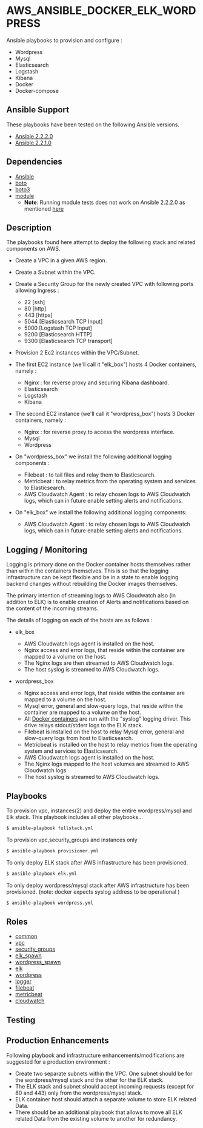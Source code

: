 # AWS_ANSIBLE_DOCKER_ELK_WORDPRESS        
Ansible playbooks to provision and configure :      
* Wordpress       
* Mysql    
* Elasticsearch   
* Logstash    
* Kibana    
* Docker
* Docker-compose


## Ansible Support      
These playbooks have been tested on the following Ansible versions.         

* [Ansible 2.2.2.0](http://releases.ansible.com/ansible/ansible-2.2.2.0.tar.gz)      
* [Ansible 2.2.1.0](http://releases.ansible.com/ansible/ansible-2.2.1.0.tar.gz)     


## Dependencies       

* [Ansible](https://www.ansible.com/)       
* [boto](http://boto.cloudhackers.com/en/latest/)      
* [boto3](https://boto3.readthedocs.io/en/latest/)         
* [module](https://github.com/metacloud/molecule)       
  * **Note**: Running module tests does not work on Ansible 2.2.2.0 as mentioned [here](https://github.com/ansible/ansible/issues/23016)         


## Description
The playbooks found here attempt to deploy the following stack and related components on AWS.    

* Create a VPC in a given AWS region.      
* Create a Subnet within the VPC.
* Create a Security Group for the newly created VPC with following ports allowing Ingress :      
  * 22 [ssh]    
  * 80 [http]    
  * 443 [https]    
  * 5044 [Elasticsearch TCP Input]    
  * 5000 [Logstash TCP Input]   
  * 9200 [Elasticsearch HTTP]    
  * 9300 [Elasticsearch TCP transport]          


* Provision 2 Ec2 instances within the VPC/Subnet.          
* The first EC2 instance (we'll call it "elk_box") hosts 4 Docker containers, namely :        
  * Nginx : for reverse proxy and securing Kibana dashboard.      
  * Elasticsearch      
  * Logstash      
  * Kibana      


* The second EC2 instance (we'll call it "wordpress_box") hosts 3 Docker containers, namely :      
    * Nginx : for reverse proxy to access the wordpress interface.
    * Mysql
    * Wordpress      


* On "wordpress_box" we install the following additional logging components :       
  * Filebeat : to tail files and relay them to Elasticsearch.     
  * Metricbeat : to relay metrics from the operating system and services to Elasticsearch.     
  * AWS Cloudwatch Agent : to relay chosen logs to AWS Cloudwatch logs, which can in future enable setting alerts and notifications.     


* On "elk_box" we install the following additional logging components:  
  * AWS Cloudwatch Agent : to relay chosen logs to AWS Cloudwatch logs, which can in future enable setting alerts and notifications.      


## Logging / Monitoring
Logging is primary done on the Docker container hosts themselves rather than within the containers themselves. This is so that the logging infrastructure can be kept flexible and be in a state to enable logging backend changes without rebuilding the Docker images themselves.   

The primary intention of streaming logs to AWS Cloudwatch also (in addition to ELK) is to enable creation of Alerts and notifications based on the content of the incoming streams.

The details of logging on each of the hosts are as follows :      

* elk_box      
  * AWS Cloudwatch logs agent is installed on the host.      
  * Nginx access and error logs, that reside within the container are mapped to a volume on the host.      
  * The Nginx logs are then streamed to AWS Cloudwatch logs.      
  * The host syslog is streamed to AWS Cloudwatch logs.     

* wordpress_box
  * Nginx access and error logs, that reside within the container are mapped to a volume on the host.      
  * Mysql error, general and slow-query logs, that reside within the container are mapped to a volume on the host.
  * All [Docker containers](https://github.com/gautammanohar/docker-compose-elk-wp/blob/master/docker-compose-wordpress.yml) are run with the "syslog" logging driver. This drive relays stdout/stderr logs to the ELK stack.      
  * Filebeat is installed on the host to relay Mysql error, general and slow-query logs from host to Elasticsearch.
  * Metricbeat is installed on the host to relay metrics from the operating system and services to Elasticsearch.
  * AWS Cloudwatch logs agent is installed on the host.         
  * The Nginx logs mapped to the host volumes are streamed to AWS Cloudwatch logs.      
  * The host syslog is streamed to AWS Cloudwatch logs.  


## Playbooks

To provision vpc, instances(2) and deploy the entire wordpress/mysql and Elk stack. This playbook includes all other playbooks...
```sh
$ ansible-playbook fullstack.yml
```

To provision vpc,security_groups and instances only
```sh
$ ansible-playbook provisioner.yml
```                  

To only deploy ELK stack after AWS infrastructure has been provisioned.
```sh
$ ansible-playbook elk.yml
```

To only deploy wordpress/mysql stack after AWS infrastructure has been provisioned. (note: docker expects syslog address to be operational )
```sh
$ ansible-playbook wordpress.yml
```

## Roles            
 * [common](https://github.com/gautammanohar/ansible-docker-aws-elk-wp/tree/master/roles/common)       
 * [vpc](https://github.com/gautammanohar/ansible-docker-aws-elk-wp/tree/master/roles/vpc)       
 * [security_groups](https://github.com/gautammanohar/ansible-docker-aws-elk-wp/tree/master/roles/security_groups)          
 * [elk_spawn](https://github.com/gautammanohar/ansible-docker-aws-elk-wp/tree/master/roles/elk_spawn)       
 * [wordpress_spawn](https://github.com/gautammanohar/ansible-docker-aws-elk-wp/tree/master/roles/wordpress_spawn)      
 * [elk](https://github.com/gautammanohar/ansible-docker-aws-elk-wp/tree/master/roles/elk)       
 * [wordpress](https://github.com/gautammanohar/ansible-docker-aws-elk-wp/tree/master/roles/wordpress)      
 * [logger](https://github.com/gautammanohar/ansible-docker-aws-elk-wp/tree/master/roles/logger)         
 * [filebeat](https://github.com/gautammanohar/ansible-docker-aws-elk-wp/tree/master/roles/filebeat)         
 * [metricbeat](https://github.com/gautammanohar/ansible-docker-aws-elk-wp/tree/master/roles/metricbeat)         
 * [cloudwatch](https://github.com/gautammanohar/ansible-docker-aws-elk-wp/tree/master/roles/cloudwatch)        



## Testing

## Production Enhancements       
Following playbook and infrastructure enhancements/modifications are suggested for a production environment :

* Create two separate subnets within the VPC. One subnet should be for the wordpress/mysql stack and the other for the ELK stack.    
* The ELK stack and subnet should accept incoming requests (except for 80 and 443) only from the wordpress/mysql stack.   
* ELK container host should attach a separate volume to store ELK related Data.    
* There should be an additional playbook that allows to move all ELK related Data from the existing volume to another for redundancy.
